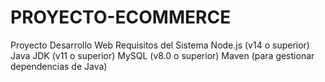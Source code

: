 # PROYECTO-ECOMMERCE
Proyecto Desarrollo Web
Requisitos del Sistema
  Node.js (v14 o superior)
  Java JDK (v11 o superior)
  MySQL (v8.0 o superior)
  Maven (para gestionar dependencias de Java)

